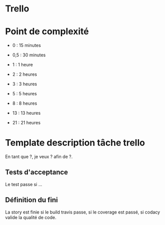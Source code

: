 # Trello

# Point de complexité

- 0 	:  15 minutes

- 0,5 	:  30 minutes

- 1 	:  1 heure 

- 2	:  2 heures

- 3	:  3 heures 

- 5	:  5 heures 

- 8	:   8 heures

- 13 	:  13 heures

- 21 	:  21 heures



# Template description tâche trello

En tant que ?, je veux ? afin de ?.

## Tests d'acceptance

Le test passe si ...

## Définition du fini

La story est finie si le build travis passe, si le coverage est passé, si codacy valide la qualité de code.
